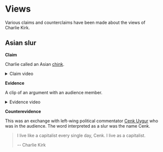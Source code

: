 # Views

Various claims and counterclaims have been made about the views of Charlie Kirk.

## Asian slur

**Claim**

Charlie called an Asian [chink](https://en.wiktionary.org/wiki/Chink).

<details>
  <summary>Claim video</summary>
  <iframe frameborder="0" width="560" height="315" src="https://www.youtube.com/embed/apyCJlSm4Q4?disablekb=1&start=141&end=145" allow="fullscreen"></iframe>
</details>

**Evidence**

A clip of an argument with an audience member.

<details>
  <summary>Evidence video</summary>
  <iframe frameborder="0" width="560" height="315" src="https://www.youtube.com/embed/apyCJlSm4Q4?disablekb=1&start=101&end=105" allow="fullscreen"></iframe>
</details>

**Counterevidence**

This was an exchange with left-wing political commentator [Cenk Uygur](https://en.wikipedia.org/wiki/Cenk_Uygur) who was in the audience. The word interpreted as a slur was the name Cenk.

> I live like a capitalist every single day, Cenk. I live as a capitalist.
>
> -- Charlie Kirk
